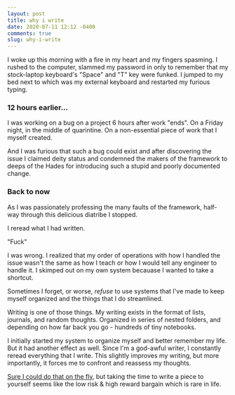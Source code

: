 ```yaml
---
layout: post
title: why i write
date: 2020-07-11 12:12 -0400
comments: true
slug: why-i-write
---
```


I woke up this morning with a fire in my heart and my fingers spasming. I rushed to the computer, slammed my password in only to remember that my stock-laptop keyboard's "Space" and "T" key were funked. I jumped to my bed next to which was my external keyboard and restarted my furious typing. 

### 12 hours earlier...
I was working on a bug on a project 6 hours after work "ends". On a Friday night, in the middle of quarintine. On a non-essential piece of work that I myself created. 

And I was furious that such a bug could exist and after discovering the issue I claimed deity status and condemned the makers of the framework to deeps of the Hades for introducing such a stupid and poorly documented change.

### Back to now

As I was passionately professing the many faults of the framework, half-way through this delicious diatribe I stopped.

I reread what I had written. 

"Fuck"

I was wrong. I realized that my order of operations with how I handled the issue wasn't the same as how I teach or how I would tell any engineer to handle it. I skimped out on my own system becauase I wanted to take a shortcut.

Sometimes I forget, or worse, _refuse_ to use systems that I've made to keep myself organized and the things that I do streamlined. 

Writing is one of those things. My writing exists in the format of lists, journals, and random thoughts. Organized in series of nested folders, and depending on how far back you go - hundreds of tiny notebooks. 

I initially started my system to organize myself and better remember my life. But it had another effect as well. Since I'm a god-awful writer,  I constantly reread everything that I write. This slightly improves my writing, but more importantly, it forces me to confront and reassess my thoughts. 

[Sure I could do that on the fly](https://twitter.com), but taking the time to write a piece to yourself seems like the low risk & high reward bargain which is rare in life.